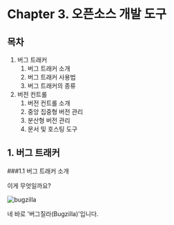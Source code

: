 # Chapter 3. 오픈소스 개발 도구

## 목차

1. 버그 트래커
   1. 버그 트래커 소개
   2. 버그 트래커 사용법
   3. 버그 트래커의 종류
2. 버전 컨트롤
   1. 버전 컨트롤 소개
   2. 중앙 집중형 버전 관리
   3. 분산형 버전 관리
   4. 문서 및 호스팅 도구

## 1. 버그 트래커

###1.1 버그 트래커 소개

이게 무엇일까요?

![bugzilla](https://ucarecdn.com/1a1a723e-4501-4337-a28a-311a880721e2/)

네 바로 '버그질라(Bugzilla)'입니다.